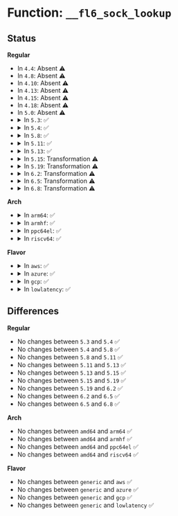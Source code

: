 # Function: <code>__fl6_sock_lookup</code>

## Status
<b>Regular</b>
<ul>
<li>
In <code>4.4</code>: Absent ⚠️
</li>
<li>
In <code>4.8</code>: Absent ⚠️
</li>
<li>
In <code>4.10</code>: Absent ⚠️
</li>
<li>
In <code>4.13</code>: Absent ⚠️
</li>
<li>
In <code>4.15</code>: Absent ⚠️
</li>
<li>
In <code>4.18</code>: Absent ⚠️
</li>
<li>
In <code>5.0</code>: Absent ⚠️
</li>
<li>
<details>
<summary>In <code>5.3</code>: ✅</summary>

```c
struct ip6_flowlabel *__fl6_sock_lookup(struct sock *sk, __be32 label);
```

**Collision:** Unique Global

**Inline:** No

**Transformation:** False

**Instances:**

```
In net/ipv6/ip6_flowlabel.c (ffffffff81a3f890)
Location: net/ipv6/ip6_flowlabel.c:259
Inline: False
Direct callers:
  - net/ipv6/udp.c:udpv6_sendmsg
  - net/ipv6/udp.c:udpv6_sendmsg
  - net/ipv6/raw.c:rawv6_sendmsg
  - net/ipv6/raw.c:rawv6_sendmsg
  - net/ipv6/tcp_ipv6.c:tcp_v6_connect
  - net/ipv6/datagram.c:ip6_datagram_dst_update
```
**Symbols:**

```
ffffffff81a3f890-ffffffff81a3f939: __fl6_sock_lookup (STB_GLOBAL)
```
</details>
</li>
<li>
<details>
<summary>In <code>5.4</code>: ✅</summary>

```c
struct ip6_flowlabel *__fl6_sock_lookup(struct sock *sk, __be32 label);
```

**Collision:** Unique Global

**Inline:** No

**Transformation:** False

**Instances:**

```
In net/ipv6/ip6_flowlabel.c (ffffffff81a76500)
Location: net/ipv6/ip6_flowlabel.c:259
Inline: False
Direct callers:
  - net/ipv6/udp.c:udpv6_sendmsg
  - net/ipv6/udp.c:udpv6_sendmsg
  - net/ipv6/raw.c:rawv6_sendmsg
  - net/ipv6/raw.c:rawv6_sendmsg
  - net/ipv6/tcp_ipv6.c:tcp_v6_connect
  - net/ipv6/datagram.c:ip6_datagram_dst_update
```
**Symbols:**

```
ffffffff81a76500-ffffffff81a765a9: __fl6_sock_lookup (STB_GLOBAL)
```
</details>
</li>
<li>
<details>
<summary>In <code>5.8</code>: ✅</summary>

```c
struct ip6_flowlabel *__fl6_sock_lookup(struct sock *sk, __be32 label);
```

**Collision:** Unique Global

**Inline:** No

**Transformation:** False

**Instances:**

```
In net/ipv6/ip6_flowlabel.c (ffffffff81b6fd80)
Location: net/ipv6/ip6_flowlabel.c:259
Inline: False
Direct callers:
  - net/ipv6/udp.c:udpv6_sendmsg
  - net/ipv6/udp.c:udpv6_sendmsg
  - net/ipv6/raw.c:rawv6_sendmsg
  - net/ipv6/raw.c:rawv6_sendmsg
  - net/ipv6/tcp_ipv6.c:tcp_v6_connect
  - net/ipv6/datagram.c:ip6_datagram_dst_update
```
**Symbols:**

```
ffffffff81b6fd80-ffffffff81b6fe3b: __fl6_sock_lookup (STB_GLOBAL)
```
</details>
</li>
<li>
<details>
<summary>In <code>5.11</code>: ✅</summary>

```c
struct ip6_flowlabel *__fl6_sock_lookup(struct sock *sk, __be32 label);
```

**Collision:** Unique Global

**Inline:** No

**Transformation:** False

**Instances:**

```
In net/ipv6/ip6_flowlabel.c (ffffffff81b7e890)
Location: net/ipv6/ip6_flowlabel.c:259
Inline: False
Direct callers:
  - net/ipv6/udp.c:udpv6_sendmsg
  - net/ipv6/udp.c:udpv6_sendmsg
  - net/ipv6/raw.c:rawv6_sendmsg
  - net/ipv6/raw.c:rawv6_sendmsg
  - net/ipv6/tcp_ipv6.c:tcp_v6_connect
  - net/ipv6/datagram.c:ip6_datagram_dst_update
```
**Symbols:**

```
ffffffff81b7e890-ffffffff81b7e94b: __fl6_sock_lookup (STB_GLOBAL)
```
</details>
</li>
<li>
<details>
<summary>In <code>5.13</code>: ✅</summary>

```c
struct ip6_flowlabel *__fl6_sock_lookup(struct sock *sk, __be32 label);
```

**Collision:** Unique Global

**Inline:** No

**Transformation:** False

**Instances:**

```
In net/ipv6/ip6_flowlabel.c (ffffffff81b6d490)
Location: net/ipv6/ip6_flowlabel.c:259
Inline: False
Direct callers:
  - net/ipv6/udp.c:udpv6_sendmsg
  - net/ipv6/udp.c:udpv6_sendmsg
  - net/ipv6/raw.c:rawv6_sendmsg
  - net/ipv6/raw.c:rawv6_sendmsg
  - net/ipv6/tcp_ipv6.c:tcp_v6_connect
  - net/ipv6/datagram.c:ip6_datagram_dst_update
```
**Symbols:**

```
ffffffff81b6d490-ffffffff81b6d54b: __fl6_sock_lookup (STB_GLOBAL)
```
</details>
</li>
<li>
<details>
<summary>In <code>5.15</code>: Transformation ⚠️</summary>

```c
struct ip6_flowlabel *__fl6_sock_lookup(struct sock *sk, __be32 label);
```

**Collision:** Unique Global

**Inline:** No

**Transformation:** True

**Instances:**

```
In net/ipv6/ip6_flowlabel.c (0)
Location: net/ipv6/ip6_flowlabel.c:259
Inline: False
Direct callers:
  - net/ipv6/udp.c:udpv6_sendmsg
  - net/ipv6/udp.c:udpv6_sendmsg
  - net/ipv6/raw.c:rawv6_sendmsg
  - net/ipv6/raw.c:rawv6_sendmsg
  - net/ipv6/tcp_ipv6.c:tcp_v6_connect
  - net/ipv6/datagram.c:ip6_datagram_dst_update
```
**Symbols:**

```
ffffffff81d410d1-ffffffff81d410f1: __fl6_sock_lookup.cold (STB_LOCAL)
ffffffff81c35f50-ffffffff81c36028: __fl6_sock_lookup (STB_GLOBAL)
```
</details>
</li>
<li>
<details>
<summary>In <code>5.19</code>: Transformation ⚠️</summary>

```c
struct ip6_flowlabel *__fl6_sock_lookup(struct sock *sk, __be32 label);
```

**Collision:** Unique Global

**Inline:** No

**Transformation:** True

**Instances:**

```
In net/ipv6/ip6_flowlabel.c (0)
Location: net/ipv6/ip6_flowlabel.c:259
Inline: False
Direct callers:
  - net/ipv6/udp.c:udpv6_sendmsg
  - net/ipv6/udp.c:udpv6_sendmsg
  - net/ipv6/raw.c:rawv6_sendmsg
  - net/ipv6/raw.c:rawv6_sendmsg
  - net/ipv6/tcp_ipv6.c:tcp_v6_connect
  - net/ipv6/datagram.c:ip6_datagram_dst_update
```
**Symbols:**

```
ffffffff81f0da1d-ffffffff81f0da3d: __fl6_sock_lookup.cold (STB_LOCAL)
ffffffff81dd39e0-ffffffff81dd3ab9: __fl6_sock_lookup (STB_GLOBAL)
```
</details>
</li>
<li>
<details>
<summary>In <code>6.2</code>: Transformation ⚠️</summary>

```c
struct ip6_flowlabel *__fl6_sock_lookup(struct sock *sk, __be32 label);
```

**Collision:** Unique Global

**Inline:** No

**Transformation:** True

**Instances:**

```
In net/ipv6/ip6_flowlabel.c (0)
Location: net/ipv6/ip6_flowlabel.c:259
Inline: False
Direct callers:
  - net/ipv6/udp.c:udpv6_sendmsg
  - net/ipv6/udp.c:udpv6_sendmsg
  - net/ipv6/raw.c:rawv6_sendmsg
  - net/ipv6/raw.c:rawv6_sendmsg
  - net/ipv6/tcp_ipv6.c:tcp_v6_connect
  - net/ipv6/datagram.c:ip6_datagram_dst_update
```
**Symbols:**

```
ffffffff820b4e4d-ffffffff820b4e6d: __fl6_sock_lookup.cold (STB_LOCAL)
ffffffff81fa4fe0-ffffffff81fa50b9: __fl6_sock_lookup (STB_GLOBAL)
```
</details>
</li>
<li>
<details>
<summary>In <code>6.5</code>: Transformation ⚠️</summary>

```c
struct ip6_flowlabel *__fl6_sock_lookup(struct sock *sk, __be32 label);
```

**Collision:** Unique Global

**Inline:** No

**Transformation:** True

**Instances:**

```
In net/ipv6/ip6_flowlabel.c (0)
Location: net/ipv6/ip6_flowlabel.c:262
Inline: False
Direct callers:
  - net/ipv6/udp.c:udpv6_sendmsg
  - net/ipv6/udp.c:udpv6_sendmsg
  - net/ipv6/raw.c:rawv6_sendmsg
  - net/ipv6/raw.c:rawv6_sendmsg
  - net/ipv6/tcp_ipv6.c:tcp_v6_connect
  - net/ipv6/datagram.c:ip6_datagram_dst_update
```
**Symbols:**

```
ffffffff82135d8d-ffffffff82135da6: __fl6_sock_lookup.cold (STB_LOCAL)
ffffffff820057f0-ffffffff820058a2: __fl6_sock_lookup (STB_GLOBAL)
```
</details>
</li>
<li>
<details>
<summary>In <code>6.8</code>: Transformation ⚠️</summary>

```c
struct ip6_flowlabel *__fl6_sock_lookup(struct sock *sk, __be32 label);
```

**Collision:** Unique Global

**Inline:** No

**Transformation:** True

**Instances:**

```
In net/ipv6/ip6_flowlabel.c (0)
Location: net/ipv6/ip6_flowlabel.c:262
Inline: False
Direct callers:
  - net/ipv6/udp.c:udpv6_sendmsg
  - net/ipv6/udp.c:udpv6_sendmsg
  - net/ipv6/raw.c:rawv6_sendmsg
  - net/ipv6/raw.c:rawv6_sendmsg
  - net/ipv6/tcp_ipv6.c:tcp_v6_connect
  - net/ipv6/datagram.c:ip6_datagram_dst_update
```
**Symbols:**

```
ffffffff822179c2-ffffffff822179db: __fl6_sock_lookup.cold (STB_LOCAL)
ffffffff820d4600-ffffffff820d46b2: __fl6_sock_lookup (STB_GLOBAL)
```
</details>
</li>
</ul>
<b>Arch</b>
<ul>
<li>
<details>
<summary>In <code>arm64</code>: ✅</summary>

```c
struct ip6_flowlabel *__fl6_sock_lookup(struct sock *sk, __be32 label);
```

**Collision:** Unique Global

**Inline:** No

**Transformation:** False

**Instances:**

```
In net/ipv6/ip6_flowlabel.c (ffff800010d3eb70)
Location: net/ipv6/ip6_flowlabel.c:259
Inline: False
Direct callers:
  - net/ipv6/udp.c:udpv6_sendmsg
  - net/ipv6/udp.c:udpv6_sendmsg
  - net/ipv6/raw.c:rawv6_sendmsg
  - net/ipv6/raw.c:rawv6_sendmsg
  - net/ipv6/tcp_ipv6.c:tcp_v6_connect
  - net/ipv6/datagram.c:ip6_datagram_dst_update
```
**Symbols:**

```
ffff800010d3eb70-ffff800010d3ec84: __fl6_sock_lookup (STB_GLOBAL)
```
</details>
</li>
<li>
<details>
<summary>In <code>armhf</code>: ✅</summary>

```c
struct ip6_flowlabel *__fl6_sock_lookup(struct sock *sk, __be32 label);
```

**Collision:** Unique Global

**Inline:** No

**Transformation:** False

**Instances:**

```
In net/ipv6/ip6_flowlabel.c (c0e42424)
Location: net/ipv6/ip6_flowlabel.c:259
Inline: False
Direct callers:
  - net/ipv6/udp.c:udpv6_sendmsg
  - net/ipv6/udp.c:udpv6_sendmsg
  - net/ipv6/raw.c:rawv6_sendmsg
  - net/ipv6/raw.c:rawv6_sendmsg
  - net/ipv6/tcp_ipv6.c:tcp_v6_connect
  - net/ipv6/datagram.c:ip6_datagram_dst_update
```
**Symbols:**

```
c0e42424-c0e42518: __fl6_sock_lookup (STB_GLOBAL)
```
</details>
</li>
<li>
<details>
<summary>In <code>ppc64el</code>: ✅</summary>

```c
struct ip6_flowlabel *__fl6_sock_lookup(struct sock *sk, __be32 label);
```

**Collision:** Unique Global

**Inline:** No

**Transformation:** False

**Instances:**

```
In net/ipv6/ip6_flowlabel.c (c000000000e72e90)
Location: net/ipv6/ip6_flowlabel.c:259
Inline: False
Direct callers:
  - net/ipv6/udp.c:udpv6_sendmsg
  - net/ipv6/udp.c:udpv6_sendmsg
  - net/ipv6/raw.c:rawv6_sendmsg
  - net/ipv6/raw.c:rawv6_sendmsg
  - net/ipv6/tcp_ipv6.c:tcp_v6_connect
  - net/ipv6/datagram.c:ip6_datagram_dst_update
```
**Symbols:**

```
c000000000e72e90-c000000000e72fc0: __fl6_sock_lookup (STB_GLOBAL)
```
</details>
</li>
<li>
<details>
<summary>In <code>riscv64</code>: ✅</summary>

```c
struct ip6_flowlabel *__fl6_sock_lookup(struct sock *sk, __be32 label);
```

**Collision:** Unique Global

**Inline:** No

**Transformation:** False

**Instances:**

```
In net/ipv6/ip6_flowlabel.c (ffffffe00087ab8c)
Location: net/ipv6/ip6_flowlabel.c:259
Inline: False
Direct callers:
  - net/ipv6/udp.c:udpv6_sendmsg
  - net/ipv6/udp.c:udpv6_sendmsg
  - net/ipv6/raw.c:rawv6_sendmsg
  - net/ipv6/raw.c:rawv6_sendmsg
  - net/ipv6/tcp_ipv6.c:tcp_v6_connect
  - net/ipv6/datagram.c:ip6_datagram_dst_update
```
**Symbols:**

```
ffffffe00087ab8c-ffffffe00087ac5a: __fl6_sock_lookup (STB_GLOBAL)
```
</details>
</li>
</ul>
<b>Flavor</b>
<ul>
<li>
<details>
<summary>In <code>aws</code>: ✅</summary>

```c
struct ip6_flowlabel *__fl6_sock_lookup(struct sock *sk, __be32 label);
```

**Collision:** Unique Global

**Inline:** No

**Transformation:** False

**Instances:**

```
In net/ipv6/ip6_flowlabel.c (ffffffff81a15b90)
Location: net/ipv6/ip6_flowlabel.c:259
Inline: False
Direct callers:
  - net/ipv6/udp.c:udpv6_sendmsg
  - net/ipv6/udp.c:udpv6_sendmsg
  - net/ipv6/raw.c:rawv6_sendmsg
  - net/ipv6/raw.c:rawv6_sendmsg
  - net/ipv6/tcp_ipv6.c:tcp_v6_connect
  - net/ipv6/datagram.c:ip6_datagram_dst_update
```
**Symbols:**

```
ffffffff81a15b90-ffffffff81a15c39: __fl6_sock_lookup (STB_GLOBAL)
```
</details>
</li>
<li>
<details>
<summary>In <code>azure</code>: ✅</summary>

```c
struct ip6_flowlabel *__fl6_sock_lookup(struct sock *sk, __be32 label);
```

**Collision:** Unique Global

**Inline:** No

**Transformation:** False

**Instances:**

```
In net/ipv6/ip6_flowlabel.c (ffffffff819d2950)
Location: net/ipv6/ip6_flowlabel.c:259
Inline: False
Direct callers:
  - net/ipv6/udp.c:udpv6_sendmsg
  - net/ipv6/udp.c:udpv6_sendmsg
  - net/ipv6/raw.c:rawv6_sendmsg
  - net/ipv6/raw.c:rawv6_sendmsg
  - net/ipv6/tcp_ipv6.c:tcp_v6_connect
  - net/ipv6/datagram.c:ip6_datagram_dst_update
```
**Symbols:**

```
ffffffff819d2950-ffffffff819d29f9: __fl6_sock_lookup (STB_GLOBAL)
```
</details>
</li>
<li>
<details>
<summary>In <code>gcp</code>: ✅</summary>

```c
struct ip6_flowlabel *__fl6_sock_lookup(struct sock *sk, __be32 label);
```

**Collision:** Unique Global

**Inline:** No

**Transformation:** False

**Instances:**

```
In net/ipv6/ip6_flowlabel.c (ffffffff81a80610)
Location: net/ipv6/ip6_flowlabel.c:259
Inline: False
Direct callers:
  - net/ipv6/udp.c:udpv6_sendmsg
  - net/ipv6/udp.c:udpv6_sendmsg
  - net/ipv6/raw.c:rawv6_sendmsg
  - net/ipv6/raw.c:rawv6_sendmsg
  - net/ipv6/tcp_ipv6.c:tcp_v6_connect
  - net/ipv6/datagram.c:ip6_datagram_dst_update
```
**Symbols:**

```
ffffffff81a80610-ffffffff81a806b9: __fl6_sock_lookup (STB_GLOBAL)
```
</details>
</li>
<li>
<details>
<summary>In <code>lowlatency</code>: ✅</summary>

```c
struct ip6_flowlabel *__fl6_sock_lookup(struct sock *sk, __be32 label);
```

**Collision:** Unique Global

**Inline:** No

**Transformation:** False

**Instances:**

```
In net/ipv6/ip6_flowlabel.c (ffffffff81a8ced0)
Location: net/ipv6/ip6_flowlabel.c:259
Inline: False
Direct callers:
  - net/ipv6/udp.c:udpv6_sendmsg
  - net/ipv6/udp.c:udpv6_sendmsg
  - net/ipv6/raw.c:rawv6_sendmsg
  - net/ipv6/raw.c:rawv6_sendmsg
  - net/ipv6/tcp_ipv6.c:tcp_v6_connect
  - net/ipv6/datagram.c:ip6_datagram_dst_update
```
**Symbols:**

```
ffffffff81a8ced0-ffffffff81a8cf79: __fl6_sock_lookup (STB_GLOBAL)
```
</details>
</li>
</ul>

## Differences
<b>Regular</b>
<ul>
<li>
No changes between <code>5.3</code> and <code>5.4</code> ✅
</li>
<li>
No changes between <code>5.4</code> and <code>5.8</code> ✅
</li>
<li>
No changes between <code>5.8</code> and <code>5.11</code> ✅
</li>
<li>
No changes between <code>5.11</code> and <code>5.13</code> ✅
</li>
<li>
No changes between <code>5.13</code> and <code>5.15</code> ✅
</li>
<li>
No changes between <code>5.15</code> and <code>5.19</code> ✅
</li>
<li>
No changes between <code>5.19</code> and <code>6.2</code> ✅
</li>
<li>
No changes between <code>6.2</code> and <code>6.5</code> ✅
</li>
<li>
No changes between <code>6.5</code> and <code>6.8</code> ✅
</li>
</ul>
<b>Arch</b>
<ul>
<li>
No changes between <code>amd64</code> and <code>arm64</code> ✅
</li>
<li>
No changes between <code>amd64</code> and <code>armhf</code> ✅
</li>
<li>
No changes between <code>amd64</code> and <code>ppc64el</code> ✅
</li>
<li>
No changes between <code>amd64</code> and <code>riscv64</code> ✅
</li>
</ul>
<b>Flavor</b>
<ul>
<li>
No changes between <code>generic</code> and <code>aws</code> ✅
</li>
<li>
No changes between <code>generic</code> and <code>azure</code> ✅
</li>
<li>
No changes between <code>generic</code> and <code>gcp</code> ✅
</li>
<li>
No changes between <code>generic</code> and <code>lowlatency</code> ✅
</li>
</ul>
